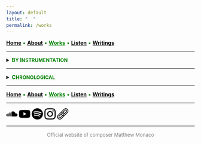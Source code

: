 ```yaml
---
layout: default
title: " ‎ "
permalink: /works
---
```


<a href="/" style="color: black">**Home**</a> <a style="color: green"> ▪ </a> <a href="/about" style="color: black">**About**</a> <a style="color: green"> ▪ </a> <a href="/works" style="color: green">**Works**</a> <a style="color: green"> ▪ </a> <a href="/listen" style="color: black">**Listen**</a> <a style="color: green"> ▪ </a> <a href="/writings" style="color: black">**Writings**</a>

***

<details>
<summary><a style="color: green"><strong>B<font size="2">Y</font> I<font size="2">NSTRUMENTATION</font></strong></a></summary>
<br>
<strong>LARGE ENSEMBLE AND ORCHESTRA</strong>
<br>
<br>
 
<a style="color: green"> <strong>Stray</strong> </a>

<div style="text-indent: -40px; padding-left: 40px;">
&nbsp; &nbsp; <font size="2">20 MUSICIANS</font> <a style="color: green"> ▪ </a> 23' <a style="color: green"> ▪ </a> 2022
</div>
<div style="text-indent: -40px; padding-left: 40px;">
&nbsp; &nbsp; <font size="2">Premiere:</font> <strong>l'Orchestre des lauréats du Conservatoire</strong> (CNSMDP), <strong>Jean Deroyer</strong> <a style="color: green"> ▪ </a> Paris <img src="./france.png" width="13" /> 
</div>

<br>
 
<a style="color: green"> <strong>And to think that night would not exist</strong> </a>

<div style="text-indent: -40px; padding-left: 40px;">
&nbsp; &nbsp; <font size="2">ORCHESTRA</font> <a style="color: green"> ▪ </a> 15' <a style="color: green"> ▪ </a> 2018-2019
</div>
<div style="text-indent: -40px; padding-left: 40px;">
&nbsp; &nbsp; <font size="2">Premiere:</font> <strong>NEC Philharmonia</strong>, <strong>David Loebel</strong> <a style="color: green"> ▪ </a> Boston <img src="./usa.png" width="13" />
</div>

<br>
<strong>ENSEMBLE</strong>
<br>
<br>

<a style="color: green"> <strong>Thread</strong> </a>

<div style="text-indent: -40px; padding-left: 40px;">
&nbsp; &nbsp; <font size="2">FLUTE, CLARINET, PIANO, VIOLIN, VIOLA, and VIOLONCELLO</font> <a style="color: green"> ▪ </a> 15' <a style="color: green"> ▪ </a> 2025
</div>
<div style="text-indent: -40px; padding-left: 40px;">
&nbsp; &nbsp; <font size="2">Premiere:</font> <strong>Ensemble Linea</strong>, <strong>Jean-Philippe Wurtz</strong> <a style="color: green"> ▪ </a>  <strong>Festival aux Chandelles</strong> <a style="color: green"> ▪ </a> Sainte-Marie-aux-Mines <img src="./france.png" width="13" /> <a style="color: green"> ▪ </a> <em>Commissioned by the Royaumont Foundation with the support of Christine Jolivet Erlih</em>
</div>

<br>
 
<a style="color: green"> <strong>Split</strong> </a>

<div style="text-indent: -40px; padding-left: 40px;">
&nbsp; &nbsp; <font size="2">FLUTE, CLARINET, PIANO, VIOLIN, VIOLA, and VIOLONCELLO</font> <a style="color: green"> ▪ </a> 12' <a style="color: green"> ▪ </a> 2023
</div>
<div style="text-indent: -40px; padding-left: 40px;">
&nbsp; &nbsp; <font size="2">Premiere:</font> <strong>Ensemble l’Itinéraire</strong>, <strong>David Milnes</strong> <a style="color: green"> ▪ </a> Berkeley <img src="./usa.png" width="13" />
</div>

<br>
 
<a style="color: green"> <strong>Mesh</strong> </a>

<div style="text-indent: -40px; padding-left: 40px;">
&nbsp; &nbsp; <font size="2">FLUTE, OBOE, BASS CLARINET, TROMBONE, VIOLIN, VIOLA, and VIOLONCELLO</font> <a style="color: green"> ▪ </a> 10' <a style="color: green"> ▪ </a> 2023
</div>
<div style="text-indent: -40px; padding-left: 40px;">
&nbsp; &nbsp; <font size="2">Premiere:</font> <strong>Ensemble Court-circuit</strong>, <strong>Jean Deroyer</strong> <a style="color: green"> ▪ </a> <strong>Voix Nouvelles</strong> at the Royaumont Abbey <a style="color: green"> ▪ </a> Asnières-sur-Oise <img src="./france.png" width="13" />
</div>

<br>
 
<a style="color: green"> <strong>Spirals, Orbits, and Circular Paths</strong> </a>

<div style="text-indent: -40px; padding-left: 40px;">
&nbsp; &nbsp; <font size="2">CONTRABASS CLARINET, 2 PERCUSSIONISTS, HARP, PIANO, ACCORDION, 2 VIOLINS, 2 VIOLAS, VIOLONCELLO, and DOUBLE BASS</font> <a style="color: green"> ▪ </a> 10' <a style="color: green"> ▪ </a> 2021
</div>
<div style="text-indent: -40px; padding-left: 40px;">
&nbsp; &nbsp; <font size="2">Premiere:</font> <strong>Ensemble intercontemporain</strong>, <strong>Léo Margue</strong> <a style="color: green"> ▪ </a> Paris <img src="./france.png" width="13" />
</div>

<br>
 
<a style="color: green"> <strong>Scaling</strong> </a>

<div style="text-indent: -40px; padding-left: 40px;">
&nbsp; &nbsp; <font size="2">FLUTE, BASS CLARINET, ALTO SAXOPHONE, FRENCH HORN, TROMBONE, PERCUSSION, 2 VIOLINS, VIOLA, VIOLONCELLO, and DOUBLE BASS</font> <a style="color: green"> ▪ </a> 13' <a style="color: green"> ▪ </a> 2020
</div>
<div style="text-indent: -40px; padding-left: 40px;">
&nbsp; &nbsp; <font size="2">Premiere:</font> <strong>Ensemble intercontemporain</strong>, <strong>Léo Margue</strong> <a style="color: green"> ▪ </a> Paris <img src="./france.png" width="13" />
</div>

<br>
 
<a style="color: green"> <strong>Ebb/Flow</strong> </a>

<div style="text-indent: -40px; padding-left: 40px;">
&nbsp; &nbsp; <font size="2">8 TROMBONES, PERCUSSION, and 4 DOUBLE BASSES</font> <a style="color: green"> ▪ </a> 24' <a style="color: green"> ▪ </a> 2020
</div>

<br>
 
<a style="color: green"> <strong>Flux</strong> </a>

<div style="text-indent: -40px; padding-left: 40px;">
&nbsp; &nbsp; <font size="2">FLUTE, CLARINET, PERCUSSION, PIANO, VIOLIN, VIOLONCELLO, DOUBLE BASS, and BARITONE SOLO</font> <a style="color: green"> ▪ </a> 23' <a style="color: green"> ▪ </a> 2019-2020
</div>
<div style="text-indent: -40px; padding-left: 40px;">
&nbsp; &nbsp; <font size="2">Premiere:</font> <strong>Alinéa, Tyler Bouque</strong> (soloist), and <strong>Tristan Rais-Sherman</strong> (conductor) <a style="color: green"> ▪ </a> Boston <img src="./usa.png" width="13" />
</div>

<br>
<strong>CHAMBER</strong>
<br>
<br>

<a style="color: green"> <strong>Fits and Starts</strong> </a>

<div style="text-indent: -40px; padding-left: 40px;">
&nbsp; &nbsp; <font size="2">STRING QUARTET</font> <a style="color: green"> ▪ </a> 10' <a style="color: green"> ▪ </a> 2024
</div>
<div style="text-indent: -40px; padding-left: 40px;">
&nbsp; &nbsp; <font size="2">Premiere:</font> <strong>Del Sol Quartet</strong> <a style="color: green"> ▪ </a> Berkeley <img src="./usa.png" width="13" />
</div>

<br>
 
<a style="color: green"> <strong>Quartet</strong> </a>

<div style="text-indent: -40px; padding-left: 40px;">
&nbsp; &nbsp; <font size="2">CLARINET, VIOLIN, VIOLA, and DOUBLE BASS</font> <a style="color: green"> ▪ </a> 8' <a style="color: green"> ▪ </a> 2019
</div>
<div style="text-indent: -40px; padding-left: 40px;">
&nbsp; &nbsp; <font size="2">Premiere:</font> <strong>Callithumpian Consort</strong>, <strong>Stephen Drury</strong> (conductor) <a style="color: green"> ▪ </a> Boston <img src="./usa.png" width="13" />
</div>

<br>
 
<a style="color: green"> <strong>Piano Trio</strong> </a>

<div style="text-indent: -40px; padding-left: 40px;">
&nbsp; &nbsp; <font size="2">VIOLIN, VIOLONCELLO, and PIANO</font> <a style="color: green"> ▪ </a> 10' <a style="color: green"> • </a> 2019
</div>
<div style="text-indent: -40px; padding-left: 40px;">
&nbsp; &nbsp; <font size="2">Premiere:</font> <strong>Brouwer Trio</strong> <a style="color: green"> ▪ </a> <strong>VIPA Festival</strong> <a style="color: green"> ▪ </a> Valencia <img src="./spain.png" width="13" />
</div>

<br>
 
<a style="color: green"> <strong>Duo</strong> </a>

<div style="text-indent: -40px; padding-left: 40px;">
&nbsp; &nbsp; <font size="2">FLUTE and VIOLONCELLO</font> <a style="color: green"> ▪ </a> 15' <a style="color: green"> ▪ </a> 2019
</div>
<div style="text-indent: -40px; padding-left: 40px;">
&nbsp; &nbsp; <font size="2">Premiere:</font> members of <strong>Ensemble Linea</strong> <a style="color: green"> ▪ </a> <strong>Etchings Festival</strong> <a style="color: green"> ▪ </a> Auvillar <img src="./france.png" width="13" />
</div>

<br>
<strong>SOLO</strong>
<br>
<br>

<a style="color: green"> <strong>Zagzig</strong> </a>

<div style="text-indent: -40px; padding-left: 40px;">
&nbsp; &nbsp; <font size="2">MODERN HARPSICHORD</font> <a style="color: green"> ▪ </a> 3'30" <a style="color: green"> ▪ </a> 2025
</div>
<div style="text-indent: -40px; padding-left: 40px;">
&nbsp; &nbsp; <font size="2">For</font> <strong>Ninon Hannecart-Ségal</strong>
</div>

<br>

<a style="color: green"> <strong>Bloom</strong> </a>

<div style="text-indent: -40px; padding-left: 40px;">
&nbsp; &nbsp; <font size="2">ACCORDION</font> <a style="color: green"> ▪ </a> 7' <a style="color: green"> ▪ </a> 2025
</div>
<div style="text-indent: -40px; padding-left: 40px;">
&nbsp; &nbsp; <font size="2">Premiere:</font> <strong>Théo Ould</strong> <a style="color: green"> ▪ </a> Berkeley <img src="./usa.png" width="13" />
</div>

<br>
 
<a style="color: green"> <strong>Tessellate</strong> </a>

<div style="text-indent: -40px; padding-left: 40px;">
&nbsp; &nbsp; <font size="2">ALTO SAXOPHONE</font> <a style="color: green"> ▪ </a> 11' <a style="color: green"> ▪ </a> 2021
</div>
<div style="text-indent: -40px; padding-left: 40px;">
&nbsp; &nbsp; <font size="2">Premiere:</font> <strong>Iñaki Bermudez</strong> <a style="color: green"> ▪ </a> Paris <img src="./france.png" width="13" />
</div>

<br>
 
<a style="color: green"> <strong>Prelude</strong> </a>

<div style="text-indent: -40px; padding-left: 40px;">
&nbsp; &nbsp; <font size="2">PIANO</font> <a style="color: green"> ▪ </a> 4' <a style="color: green"> ▪ </a> 2019
</div>
<div style="text-indent: -40px; padding-left: 40px;">
&nbsp; &nbsp; <font size="2">Premiere:</font> <strong>David Yu</strong> <a style="color: green"> ▪ </a> Boston <img src="./usa.png" width="13" />
</div>

<br>
<strong>SOLO WITH ELECTRONICS</strong>
<br>
<br>

<a style="color: green"> <strong>Blur</strong> </a>

<div style="text-indent: -40px; padding-left: 40px;">
&nbsp; &nbsp; <font size="2">CONTRABASS CLARINET and ELECTRONICS</font> <a style="color: green"> ▪ </a> 8' <a style="color: green"> ▪ </a> 2024
</div>
<div style="text-indent: -40px; padding-left: 40px;">
&nbsp; &nbsp; <font size="2">Premiere:</font> <strong>Alain Billard</strong> <a style="color: green"> ▪ </a> <strong>ManiFeste festival</strong> at Ircam <a style="color: green"> ▪ </a> Paris <img src="./france.png" width="13" />
</div>

<br>
 
<a style="color: green"> <strong>A ritual, maybe</strong> </a>

<div style="text-indent: -40px; padding-left: 40px;">
&nbsp; &nbsp; <font size="2">DOUBLE BASS and ELECTRONICS</font> <a style="color: green"> ▪ </a> 8' <a style="color: green"> ▪ </a> 2023
</div>
<div style="text-indent: -40px; padding-left: 40px;">
&nbsp; &nbsp; <font size="2">Premiere:</font> <strong>Richard Worn</strong> <a style="color: green"> ▪ </a> Berkeley <img src="./usa.png" width="13" />
</div>

<br>
 
<a style="color: green"> <strong>Tessellated</strong> </a>

<div style="text-indent: -40px; padding-left: 40px;">
&nbsp; &nbsp; <font size="2">ALTO SAXOPHONE and ELECTRONICS</font> <a style="color: green"> ▪ </a> 14' <a style="color: green"> ▪ </a> 2022
</div>
<div style="text-indent: -40px; padding-left: 40px;">
&nbsp; &nbsp; <font size="2">Premiere:</font> <strong>Iñaki Bermudez</strong> <a style="color: green"> ▪ </a> Paris <img src="./france.png" width="13" />
</div>

<br>
<strong>COMING SOON</strong>
<br>
<br>

<a style="color: green"> <strong>New Work</strong> </a>

<div style="text-indent: -40px; padding-left: 40px;">
&nbsp; &nbsp; <font size="2">SOPRANO</font> <a style="color: green"> ▪ </a> 8' <a style="color: green"> ▪ </a> 2026
</div>
<div style="text-indent: -40px; padding-left: 40px;">
&nbsp; &nbsp; <font size="2">For</font> <strong>Maria Eleonora Caminada</strong>
</div>

</details>

***

<details>
<summary><a style="color: green"><strong>C<font size="2">HRONOLOGICAL</font></strong></a></summary>
<br>
<strong>COMING SOON</strong>
<br>
<br>

<a style="color: green"> <strong>New Work</strong> </a>

<div style="text-indent: -40px; padding-left: 40px;">
&nbsp; &nbsp; <font size="2">SOPRANO</font> <a style="color: green"> ▪ </a> 8'
</div>
<div style="text-indent: -40px; padding-left: 40px;">
&nbsp; &nbsp; <font size="2">For</font> <strong>Maria Eleonora Caminada</strong>
</div>

<br>
<strong>2025</strong>
<br>
<br>

<a style="color: green"> <strong>Zagzig</strong> </a>

<div style="text-indent: -40px; padding-left: 40px;">
&nbsp; &nbsp; <font size="2">MODERN HARPSICHORD</font> <a style="color: green"> ▪ </a> 3'30"
</div>
<div style="text-indent: -40px; padding-left: 40px;">
&nbsp; &nbsp; <font size="2">For</font> <strong>Ninon Hannecart-Ségal</strong>
</div>

<br>

<a style="color: green"> <strong>Bloom</strong> </a>

<div style="text-indent: -40px; padding-left: 40px;">
&nbsp; &nbsp; <font size="2">ACCORDION</font> <a style="color: green"> ▪ </a> 7'
</div>
<div style="text-indent: -40px; padding-left: 40px;">
&nbsp; &nbsp; <font size="2">Premiere:</font> <strong>Théo Ould</strong> <a style="color: green"> ▪ </a> Berkeley <img src="./usa.png" width="13" />
</div>

<br>
 
<a style="color: green"> <strong>Thread</strong> </a>

<div style="text-indent: -40px; padding-left: 40px;">
&nbsp; &nbsp; <font size="2">FLUTE, CLARINET, PIANO, VIOLIN, VIOLA, and VIOLONCELLO</font> <a style="color: green"> ▪ </a> 15'
</div>
<div style="text-indent: -40px; padding-left: 40px;">
&nbsp; &nbsp; <font size="2">Premiere:</font> <strong>Ensemble Linea</strong>, <strong>Jean-Philippe Wurtz</strong> <a style="color: green"> ▪ </a>  <strong>Festival aux Chandelles</strong> <a style="color: green"> ▪ </a> Sainte-Marie-aux-Mines <img src="./france.png" width="13" /> <a style="color: green"> ▪ </a> <em>Commissioned by the Royaumont Foundation with the support of Christine Jolivet Erlih</em>
</div>

<br>
<strong>2024</strong>
<br>
<br>

<a style="color: green"> <strong>Blur</strong> </a>

<div style="text-indent: -40px; padding-left: 40px;">
&nbsp; &nbsp; <font size="2">CONTRABASS CLARINET and ELECTRONICS</font> <a style="color: green"> ▪ </a> 8'
</div>
<div style="text-indent: -40px; padding-left: 40px;">
&nbsp; &nbsp; <font size="2">Premiere:</font> <strong>Alain Billard</strong> <a style="color: green"> ▪ </a> <strong>ManiFeste festival</strong> at Ircam <a style="color: green"> ▪ </a> Paris <img src="./france.png" width="13" />
</div>

<br>
 
<a style="color: green"> <strong>Fits and Starts</strong> </a>

<div style="text-indent: -40px; padding-left: 40px;">
&nbsp; &nbsp; <font size="2">STRING QUARTET</font> <a style="color: green"> ▪ </a> 10'
</div>
<div style="text-indent: -40px; padding-left: 40px;">
&nbsp; &nbsp; <font size="2">Premiere:</font> <strong>Del Sol Quartet</strong> <a style="color: green"> ▪ </a> Berkeley <img src="./usa.png" width="13" />
</div>

<br>
<strong>2023</strong>
<br>
<br>

<a style="color: green"> <strong>Split</strong> </a>

<div style="text-indent: -40px; padding-left: 40px;">
&nbsp; &nbsp; <font size="2">FLUTE, CLARINET, PIANO, VIOLIN, VIOLA, and VIOLONCELLO</font> <a style="color: green"> ▪ </a> 12'
</div>
<div style="text-indent: -40px; padding-left: 40px;">
&nbsp; &nbsp; <font size="2">Premiere:</font> <strong>Ensemble l’Itinéraire</strong>, <strong>David Milnes</strong> <a style="color: green"> ▪ </a> Berkeley <img src="./usa.png" width="13" />
</div>

<br>
 
<a style="color: green"> <strong>Mesh</strong> </a>

<div style="text-indent: -40px; padding-left: 40px;">
&nbsp; &nbsp; <font size="2">FLUTE, OBOE, BASS CLARINET, TROMBONE, VIOLIN, VIOLA, and VIOLONCELLO</font> <a style="color: green"> ▪ </a> 10'
</div>
<div style="text-indent: -40px; padding-left: 40px;">
&nbsp; &nbsp; <font size="2">Premiere:</font> <strong>Ensemble Court-circuit</strong>, <strong>Jean Deroyer</strong> <a style="color: green"> ▪ </a> <strong>Voix Nouvelles</strong> at the Royaumont Abbey <a style="color: green"> ▪ </a> Asnières-sur-Oise <img src="./france.png" width="13" />
</div>

<br>
 
<a style="color: green"> <strong>A ritual, maybe</strong> </a>

<div style="text-indent: -40px; padding-left: 40px;">
&nbsp; &nbsp; <font size="2">DOUBLE BASS and ELECTRONICS</font> <a style="color: green"> ▪ </a> 8'
</div>
<div style="text-indent: -40px; padding-left: 40px;">
&nbsp; &nbsp; <font size="2">Premiere:</font> <strong>Richard Worn</strong> <a style="color: green"> ▪ </a> Berkeley <img src="./usa.png" width="13" />
</div>

<br>
<strong>2022</strong>
<br>
<br>

<a style="color: green"> <strong>Stray</strong> </a>

<div style="text-indent: -40px; padding-left: 40px;">
&nbsp; &nbsp; <font size="2">20 MUSICIANS</font> <a style="color: green"> ▪ </a> 23'
</div>
<div style="text-indent: -40px; padding-left: 40px;">
&nbsp; &nbsp; <font size="2">Premiere:</font> <strong>l'Orchestre des lauréats du Conservatoire</strong> (CNSMDP), <strong>Jean Deroyer</strong> <a style="color: green"> ▪ </a> Paris <img src="./france.png" width="13" />
</div>

<br>
 
<a style="color: green"> <strong>Tessellated</strong> </a>

<div style="text-indent: -40px; padding-left: 40px;">
&nbsp; &nbsp; <font size="2">ALTO SAXOPHONE and ELECTRONICS</font> <a style="color: green"> ▪ </a> 14'
</div>
<div style="text-indent: -40px; padding-left: 40px;">
&nbsp; &nbsp; <font size="2">Premiere:</font> <strong>Iñaki Bermudez</strong> <a style="color: green"> ▪ </a> Paris <img src="./france.png" width="13" />
</div>

<br>
<strong>2021</strong>
<br>
<br>

<a style="color: green"> <strong>Spirals, Orbits, and Circular Paths</strong> </a>

<div style="text-indent: -40px; padding-left: 40px;">
&nbsp; &nbsp; <font size="2">CONTRABASS CLARINET, 2 PERCUSSIONISTS, HARP, PIANO, ACCORDION, 2 VIOLINS, 2 VIOLAS, VIOLONCELLO, and DOUBLE BASS</font> <a style="color: green"> ▪ </a> 10'
</div>
<div style="text-indent: -40px; padding-left: 40px;">
&nbsp; &nbsp; <font size="2">Premiere:</font> <strong>Ensemble intercontemporain</strong>, <strong>Léo Margue</strong> <a style="color: green"> ▪ </a> Paris <img src="./france.png" width="13" />
</div>

<br>
 
<a style="color: green"> <strong>Tessellate</strong> </a>

<div style="text-indent: -40px; padding-left: 40px;">
&nbsp; &nbsp; <font size="2">ALTO SAXOPHONE</font> <a style="color: green"> ▪ </a> 11'
</div>
<div style="text-indent: -40px; padding-left: 40px;">
&nbsp; &nbsp; <font size="2">Premiere:</font> <strong>Iñaki Bermudez</strong> <a style="color: green"> ▪ </a> Paris <img src="./france.png" width="13" />
</div>

<br>
<strong>2020</strong>
<br>
<br>

<a style="color: green"> <strong>Scaling</strong> </a>

<div style="text-indent: -40px; padding-left: 40px;">
&nbsp; &nbsp; <font size="2">FLUTE, BASS CLARINET, ALTO SAXOPHONE, FRENCH HORN, TROMBONE, PERCUSSION, 2 VIOLINS, VIOLA, VIOLONCELLO, and DOUBLE BASS</font> <a style="color: green"> ▪ </a> 13'
</div>
<div style="text-indent: -40px; padding-left: 40px;">
&nbsp; &nbsp; <font size="2">Premiere:</font> <strong>Ensemble intercontemporain</strong>, <strong>Léo Margue</strong> <a style="color: green"> ▪ </a> Paris <img src="./france.png" width="13" />
</div>

<br>
 
<a style="color: green"> <strong>Ebb/Flow</strong> </a>

<div style="text-indent: -40px; padding-left: 40px;">
&nbsp; &nbsp; <font size="2">8 TROMBONES, PERCUSSION, and 4 DOUBLE BASSES</font> <a style="color: green"> ▪ </a> 24'
</div>

<a style="color: green"> <strong>Flux</strong> </a>

<div style="text-indent: -40px; padding-left: 40px;">
&nbsp; &nbsp; <font size="2">FLUTE, CLARINET, PERCUSSION, PIANO, VIOLIN, VIOLONCELLO, DOUBLE BASS, and BARITONE SOLO</font> <a style="color: green"> ▪ </a> 23'
</div>
<div style="text-indent: -40px; padding-left: 40px;">
&nbsp; &nbsp; <font size="2">Premiere:</font> <strong>Alinéa, Tyler Bouque</strong> (soloist), and <strong>Tristan Rais-Sherman</strong> (conductor) <a style="color: green"> ▪ </a> Boston <img src="./usa.png" width="13" />
</div>

<br>
<strong>2019</strong>
<br>
<br>

<a style="color: green"> <strong>Quartet</strong> </a>

<div style="text-indent: -40px; padding-left: 40px;">
&nbsp; &nbsp; <font size="2">CLARINET, VIOLIN, VIOLA, and DOUBLE BASS</font> <a style="color: green"> ▪ </a> 8'
</div>
<div style="text-indent: -40px; padding-left: 40px;">
&nbsp; &nbsp; <font size="2">Premiere:</font> <strong>Callithumpian Consort</strong>, <strong>Stephen Drury</strong> (conductor) <a style="color: green"> ▪ </a> Boston <img src="./usa.png" width="13" />
</div>

<br>
 
<a style="color: green"> <strong>Piano Trio</strong> </a>

<div style="text-indent: -40px; padding-left: 40px;">
&nbsp; &nbsp; <font size="2">VIOLIN, VIOLONCELLO, and PIANO</font> <a style="color: green"> ▪ </a> 10'
</div>
<div style="text-indent: -40px; padding-left: 40px;">
&nbsp; &nbsp; <font size="2">Premiere:</font> <strong>Brouwer Trio</strong> <a style="color: green"> ▪ </a> <strong>VIPA Festival</strong> <a style="color: green"> ▪ </a> Valencia <img src="./spain.png" width="13" />
</div>

<br>
 
<a style="color: green"> <strong>Duo</strong> </a>

<div style="text-indent: -40px; padding-left: 40px;">
&nbsp; &nbsp; <font size="2">FLUTE and VIOLONCELLO</font> <a style="color: green"> ▪ </a> 15'
</div>
<div style="text-indent: -40px; padding-left: 40px;">
&nbsp; &nbsp; <font size="2">Premiere:</font> members of <strong>Ensemble Linea</strong> <a style="color: green"> ▪ </a> <strong>Etchings Festival</strong> <a style="color: green"> ▪ </a> Auvillar <img src="./france.png" width="13" />
</div>

<br>
 
<a style="color: green"> <strong>Prelude</strong> </a>

<div style="text-indent: -40px; padding-left: 40px;">
&nbsp; &nbsp; <font size="2">PIANO</font> <a style="color: green"> ▪ </a> 4'
</div>
<div style="text-indent: -40px; padding-left: 40px;">
&nbsp; &nbsp; <font size="2">Premiere:</font> <strong>David Yu</strong> <a style="color: green"> ▪ </a> Boston <img src="./usa.png" width="13" />
</div>

<br>
 
<a style="color: green"> <strong>And to think that night would not exist</strong> </a>

<div style="text-indent: -40px; padding-left: 40px;">
&nbsp; &nbsp; <font size="2">ORCHESTRA</font> <a style="color: green"> ▪ </a> 15'
</div>
<div style="text-indent: -40px; padding-left: 40px;">
&nbsp; &nbsp; <font size="2">Premiere:</font> <strong>NEC Philharmonia</strong>, <strong>David Loebel</strong> <a style="color: green"> ▪ </a> Boston <img src="./usa.png" width="13" />
</div>

</details>

***

<a href="/" style="color: black">**Home**</a> <a style="color: green"> ▪ </a> <a href="/about" style="color: black">**About**</a> <a style="color: green"> ▪ </a> <a href="/works" style="color: green">**Works**</a> <a style="color: green"> ▪ </a> <a href="/listen" style="color: black">**Listen**</a> <a style="color: green"> ▪ </a> <a href="/writings" style="color: black">**Writings**</a>

***

[<img src="./soundcloud.png" width="30" />](https://soundcloud.com/matthewtmonaco)  [<img src="./youtube.png" width="30" />](https://www.youtube.com/@matthewtmonaco)  [<img src="./spotify.png" width="30" />](https://open.spotify.com/artist/7c6dcoAhkkQznw76SGbMDu)  [<img src="./instagram.png" width="30" />](https://www.instagram.com/matthew.t.monaco)  [<img src="./link.png" width="30" />](https://linktr.ee/matthew.t.monaco)

***

<div style="text-align: center"><font size="2"><a style="color: grey"> Official website of composer Matthew Monaco </a></font></div>  


